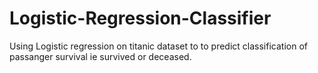 # Logistic-Regression-Classifier
Using Logistic regression on titanic dataset to to predict  classification of passanger survival ie survived or deceased.
